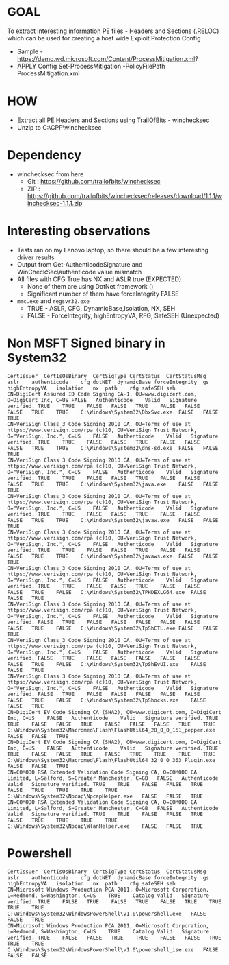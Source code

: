 # GOAL
To extract interesting information PE files - Headers and Sections (.RELOC) which can be used for creating a host wide Exploit Protection Config
- Sample - https://demo.wd.microsoft.com/Content/ProcessMitigation.xml?
- APPLY Config Set-ProcessMitigation -PolicyFilePath ProcessMitigation.xml

# HOW
- Extract all PE Headers and Sections using TrailOfBits - winchecksec 
- Unzip to C:\CPP\winchecksec
   
# Dependency
- winchecksec from here
    - Git : https://github.com/trailofbits/winchecksec
    - ZIP : https://github.com/trailofbits/winchecksec/releases/download/1.1.1/winchecksec-1.1.1.zip

# Interesting observations
- Tests ran on my Lenovo laptop, so there should be a few interesting driver results
- Output from Get-AuthenticodeSignature and WinCheckSec\authenticode value mismatch
- All files with CFG True has NX and ASLR true (EXPECTED)
  - None of them are using DotNet framework ()
  - Significant number of them have forceIntegrity FALSE
- `mmc.exe` and `regsvr32.exe`
  - TRUE - ASLR, CFG, DynamicBase,Isolation, NX, SEH
  - FALSE - ForceIntegrity, highEntropyVA, RFG, SafeSEH (Unexpected)

# Non MSFT Signed binary in System32

```
CertIssuer	CertIsOsBinary	CertSigType	CertStatus	CertStatusMsg	aslr	authenticode	cfg	dotNET	dynamicBase	forceIntegrity	gs	highEntropyVA	isolation	nx	path	rfg	safeSEH	seh
CN=DigiCert Assured ID Code Signing CA-1, OU=www.digicert.com, O=DigiCert Inc, C=US	FALSE	Authenticode	Valid	Signature verified.	TRUE	TRUE	FALSE	FALSE	TRUE	FALSE	FALSE	FALSE	TRUE	TRUE	C:\Windows\System32\DbxSvc.exe	FALSE	FALSE	TRUE
CN=VeriSign Class 3 Code Signing 2010 CA, OU=Terms of use at https://www.verisign.com/rpa (c)10, OU=VeriSign Trust Network, O="VeriSign, Inc.", C=US	FALSE	Authenticode	Valid	Signature verified.	TRUE	TRUE	FALSE	FALSE	TRUE	FALSE	FALSE	FALSE	TRUE	TRUE	C:\Windows\System32\dns-sd.exe	FALSE	FALSE	TRUE
CN=VeriSign Class 3 Code Signing 2010 CA, OU=Terms of use at https://www.verisign.com/rpa (c)10, OU=VeriSign Trust Network, O="VeriSign, Inc.", C=US	FALSE	Authenticode	Valid	Signature verified.	TRUE	TRUE	FALSE	FALSE	TRUE	FALSE	FALSE	FALSE	TRUE	TRUE	C:\Windows\System32\java.exe	FALSE	FALSE	TRUE
CN=VeriSign Class 3 Code Signing 2010 CA, OU=Terms of use at https://www.verisign.com/rpa (c)10, OU=VeriSign Trust Network, O="VeriSign, Inc.", C=US	FALSE	Authenticode	Valid	Signature verified.	TRUE	TRUE	FALSE	FALSE	TRUE	FALSE	FALSE	FALSE	TRUE	TRUE	C:\Windows\System32\javaw.exe	FALSE	FALSE	TRUE
CN=VeriSign Class 3 Code Signing 2010 CA, OU=Terms of use at https://www.verisign.com/rpa (c)10, OU=VeriSign Trust Network, O="VeriSign, Inc.", C=US	FALSE	Authenticode	Valid	Signature verified.	TRUE	TRUE	FALSE	FALSE	TRUE	FALSE	FALSE	FALSE	TRUE	TRUE	C:\Windows\System32\javaws.exe	FALSE	FALSE	TRUE
CN=VeriSign Class 3 Code Signing 2010 CA, OU=Terms of use at https://www.verisign.com/rpa (c)10, OU=VeriSign Trust Network, O="VeriSign, Inc.", C=US	FALSE	Authenticode	Valid	Signature verified.	TRUE	TRUE	FALSE	FALSE	TRUE	FALSE	FALSE	FALSE	TRUE	FALSE	C:\Windows\System32\TPHDEXLG64.exe	FALSE	FALSE	TRUE
CN=VeriSign Class 3 Code Signing 2010 CA, OU=Terms of use at https://www.verisign.com/rpa (c)10, OU=VeriSign Trust Network, O="VeriSign, Inc.", C=US	FALSE	Authenticode	Valid	Signature verified.	FALSE	TRUE	FALSE	FALSE	FALSE	FALSE	FALSE	FALSE	TRUE	FALSE	C:\Windows\System32\TpShCTL.exe	FALSE	FALSE	TRUE
CN=VeriSign Class 3 Code Signing 2010 CA, OU=Terms of use at https://www.verisign.com/rpa (c)10, OU=VeriSign Trust Network, O="VeriSign, Inc.", C=US	FALSE	Authenticode	Valid	Signature verified.	FALSE	TRUE	FALSE	FALSE	FALSE	FALSE	FALSE	FALSE	TRUE	FALSE	C:\Windows\System32\TpShEvUI.exe	FALSE	FALSE	TRUE
CN=VeriSign Class 3 Code Signing 2010 CA, OU=Terms of use at https://www.verisign.com/rpa (c)10, OU=VeriSign Trust Network, O="VeriSign, Inc.", C=US	FALSE	Authenticode	Valid	Signature verified.	FALSE	TRUE	FALSE	FALSE	FALSE	FALSE	FALSE	FALSE	TRUE	FALSE	C:\Windows\System32\TpShocks.exe	FALSE	FALSE	TRUE
CN=DigiCert EV Code Signing CA (SHA2), OU=www.digicert.com, O=DigiCert Inc, C=US	FALSE	Authenticode	Valid	Signature verified.	TRUE	TRUE	FALSE	FALSE	TRUE	FALSE	FALSE	FALSE	TRUE	TRUE	C:\Windows\System32\Macromed\Flash\FlashUtil64_28_0_0_161_pepper.exe	FALSE	FALSE	TRUE
CN=DigiCert EV Code Signing CA (SHA2), OU=www.digicert.com, O=DigiCert Inc, C=US	FALSE	Authenticode	Valid	Signature verified.	TRUE	TRUE	FALSE	FALSE	TRUE	FALSE	TRUE	TRUE	TRUE	TRUE	C:\Windows\System32\Macromed\Flash\FlashUtil64_32_0_0_363_Plugin.exe	FALSE	FALSE	TRUE
CN=COMODO RSA Extended Validation Code Signing CA, O=COMODO CA Limited, L=Salford, S=Greater Manchester, C=GB	FALSE	Authenticode	Valid	Signature verified.	TRUE	TRUE	FALSE	FALSE	TRUE	FALSE	TRUE	TRUE	TRUE	TRUE	C:\Windows\System32\Npcap\NpcapHelper.exe	FALSE	FALSE	TRUE
CN=COMODO RSA Extended Validation Code Signing CA, O=COMODO CA Limited, L=Salford, S=Greater Manchester, C=GB	FALSE	Authenticode	Valid	Signature verified.	TRUE	TRUE	FALSE	FALSE	TRUE	FALSE	TRUE	TRUE	TRUE	TRUE	C:\Windows\System32\Npcap\WlanHelper.exe	FALSE	FALSE	TRUE

```
# Powershell
```
CertIssuer	CertIsOsBinary	CertSigType	CertStatus	CertStatusMsg	aslr	authenticode	cfg	dotNET	dynamicBase	forceIntegrity	gs	highEntropyVA	isolation	nx	path	rfg	safeSEH	seh
CN=Microsoft Windows Production PCA 2011, O=Microsoft Corporation, L=Redmond, S=Washington, C=US	TRUE	Catalog	Valid	Signature verified.	TRUE	FALSE	TRUE	FALSE	TRUE	FALSE	TRUE	TRUE	TRUE	TRUE	C:\Windows\System32\WindowsPowerShell\v1.0\powershell.exe	FALSE	FALSE	TRUE
CN=Microsoft Windows Production PCA 2011, O=Microsoft Corporation, L=Redmond, S=Washington, C=US	TRUE	Catalog	Valid	Signature verified.	TRUE	FALSE	FALSE	TRUE	TRUE	FALSE	FALSE	TRUE	TRUE	TRUE	C:\Windows\System32\WindowsPowerShell\v1.0\powershell_ise.exe	FALSE	FALSE	FALSE

```